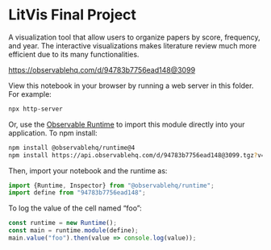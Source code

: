 # LitVis Final Project
A visualization tool that allow users to organize papers by score, frequency, and year. The interactive visualizations makes literature review much more efficient due to its many functionalities.

https://observablehq.com/d/94783b7756ead148@3099

View this notebook in your browser by running a web server in this folder. For
example:

~~~sh
npx http-server
~~~

Or, use the [Observable Runtime](https://github.com/observablehq/runtime) to
import this module directly into your application. To npm install:

~~~sh
npm install @observablehq/runtime@4
npm install https://api.observablehq.com/d/94783b7756ead148@3099.tgz?v=3
~~~

Then, import your notebook and the runtime as:

~~~js
import {Runtime, Inspector} from "@observablehq/runtime";
import define from "94783b7756ead148";
~~~

To log the value of the cell named “foo”:

~~~js
const runtime = new Runtime();
const main = runtime.module(define);
main.value("foo").then(value => console.log(value));
~~~
